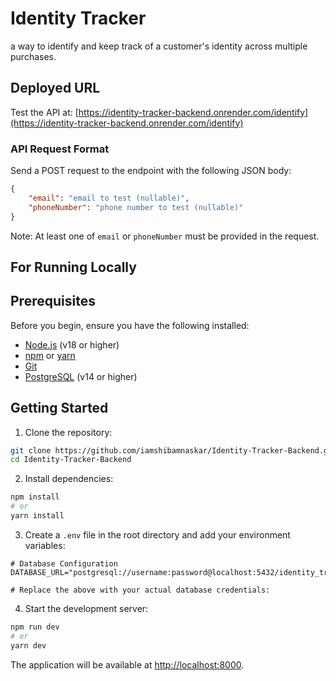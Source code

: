 # Identity Tracker

a way to identify and keep track of a customer's identity across multiple purchases.

## Deployed URL
Test the API at: [https://identity-tracker-backend.onrender.com/identify](https://identity-tracker-backend.onrender.com/identify)

### API Request Format
Send a POST request to the endpoint with the following JSON body:
```json
{
    "email": "email to test (nullable)",
    "phoneNumber": "phone number to test (nullable)"
}
```

Note: At least one of `email` or `phoneNumber` must be provided in the request.

## For Running Locally
## Prerequisites

Before you begin, ensure you have the following installed:
- [Node.js](https://nodejs.org/) (v18 or higher)
- [npm](https://www.npmjs.com/) or [yarn](https://yarnpkg.com/)
- [Git](https://git-scm.com/)
- [PostgreSQL](https://www.postgresql.org/) (v14 or higher)

## Getting Started

1. Clone the repository:
```bash
git clone https://github.com/iamshibamnaskar/Identity-Tracker-Backend.git
cd Identity-Tracker-Backend
```

2. Install dependencies:
```bash
npm install
# or
yarn install
```

3. Create a `.env` file in the root directory and add your environment variables:
```env
# Database Configuration
DATABASE_URL="postgresql://username:password@localhost:5432/identity_tracker"

# Replace the above with your actual database credentials:

```

4. Start the development server:
```bash
npm run dev
# or
yarn dev
```

The application will be available at [http://localhost:8000](http://localhost:8000).

